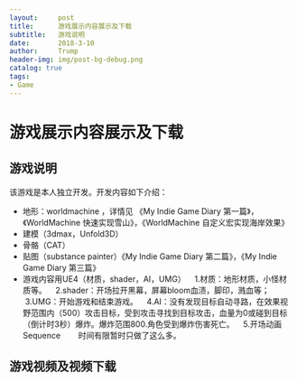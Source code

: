 ```yaml
---
layout:     post
title:      游戏展示内容展示及下载
subtitle:   游戏说明
date:       2018-3-10
author:     Trump
header-img: img/post-bg-debug.png
catalog: true
tags:
- Game
---
```


# 游戏展示内容展示及下载
## 游戏说明
该游戏是本人独立开发。开发内容如下介绍：
- 地形：worldmachine ，详情见 《My Indie Game Diary 第一篇》，《WorldMachine 快速实现雪山》，《WorldMachine 自定义宏实现海岸效果》
- 建模（3dmax，Unfold3D）
- 骨骼（CAT）
- 贴图（substance painter）《My Indie Game Diary 第二篇》，《My Indie Game Diary 第三篇》
- 游戏内容用UE4（材质，shader，AI，UMG）
    1.材质：地形材质，小怪材质等。
    2.shader：开场拉开黑幕，屏幕bloom血渍，脚印，溅血等；
    3.UMG：开始游戏和结束游戏。
    4.AI：没有发现目标自动寻路，在效果视野范围内（500）攻击目标，受到攻击寻找到目标攻击，血量为0或碰到目标（倒计时3秒）爆炸。爆炸范围800.角色受到爆炸伤害死亡。
    5.开场动画 Sequence
    
    时间有限暂时只做了这么多。
    
## 游戏视频及视频下载




